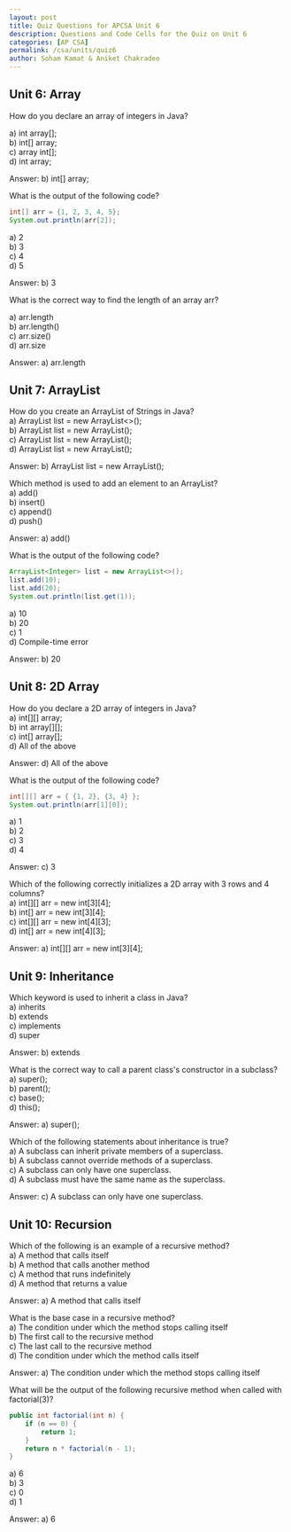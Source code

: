```yaml
---
layout: post
title: Quiz Questions for APCSA Unit 6
description: Questions and Code Cells for the Quiz on Unit 6
categories: [AP CSA]
permalink: /csa/units/quiz6
author: Soham Kamat & Aniket Chakradeo
---
```


## Unit 6: Array
How do you declare an array of integers in Java?<br>

a) int array[];<br>
b) int[] array;<br>
c) array int[];<br>
d) int array;

Answer: b) int[] array;

What is the output of the following code?
```java
int[] arr = {1, 2, 3, 4, 5};
System.out.println(arr[2]);
```
a) 2<br>
b) 3<br>
c) 4<br>
d) 5

Answer: b) 3

What is the correct way to find the length of an array arr?<br>

a) arr.length<br>
b) arr.length()<br>
c) arr.size()<br>
d) arr.size

Answer: a) arr.length


## Unit 7: ArrayList
How do you create an ArrayList of Strings in Java?<br>
a) ArrayList<String> list = new ArrayList<>();<br>
b) ArrayList<String> list = new ArrayList<String>();<br>
c) ArrayList<String> list = new ArrayList();<br>
d) ArrayList list = new ArrayList<String>();

Answer: b) ArrayList<String> list = new ArrayList<String>();

Which method is used to add an element to an ArrayList?<br>
a) add()<br>
b) insert()<br>
c) append()<br>
d) push()

Answer: a) add()

What is the output of the following code?
```java
ArrayList<Integer> list = new ArrayList<>();
list.add(10);
list.add(20);
System.out.println(list.get(1));
```
a) 10<br>
b) 20<br>
c) 1<br>
d) Compile-time error

Answer: b) 20


## Unit 8: 2D Array

How do you declare a 2D array of integers in Java?<br>
a) int[][] array;<br>
b) int array[][];<br>
c) int[] array[];<br>
d) All of the above

Answer: d) All of the above

What is the output of the following code?
```java
int[][] arr = { {1, 2}, {3, 4} };
System.out.println(arr[1][0]);
```
a) 1<br>
b) 2<br>
c) 3<br>
d) 4

Answer: c) 3

Which of the following correctly initializes a 2D array with 3 rows and 4 columns?<br>
a) int[][] arr = new int[3][4];<br>
b) int[] arr = new int[3][4];<br>
c) int[][] arr = new int[4][3];<br>
d) int[] arr = new int[4][3];

Answer: a) int[][] arr = new int[3][4];

## Unit 9: Inheritance
Which keyword is used to inherit a class in Java?<br>
a) inherits<br>
b) extends<br>
c) implements<br>
d) super

Answer: b) extends

What is the correct way to call a parent class's constructor in a subclass?<br>
a) super();<br>
b) parent();<br>
c) base();<br>
d) this();

Answer: a) super();

Which of the following statements about inheritance is true?<br>
a) A subclass can inherit private members of a superclass.<br>
b) A subclass cannot override methods of a superclass.<br>
c) A subclass can only have one superclass.<br>
d) A subclass must have the same name as the superclass.

Answer: c) A subclass can only have one superclass.

## Unit 10: Recursion

Which of the following is an example of a recursive method?<br>
a) A method that calls itself<br>
b) A method that calls another method<br>
c) A method that runs indefinitely<br>
d) A method that returns a value

Answer: a) A method that calls itself

What is the base case in a recursive method?<br>
a) The condition under which the method stops calling itself<br>
b) The first call to the recursive method<br>
c) The last call to the recursive method<br>
d) The condition under which the method calls itself

Answer: a) The condition under which the method stops calling itself

What will be the output of the following recursive method when called with factorial(3)?
```java
public int factorial(int n) {
    if (n == 0) {
        return 1;
    }
    return n * factorial(n - 1);
}
```
a) 6<br>
b) 3<br>
c) 0<br>
d) 1

Answer: a) 6
